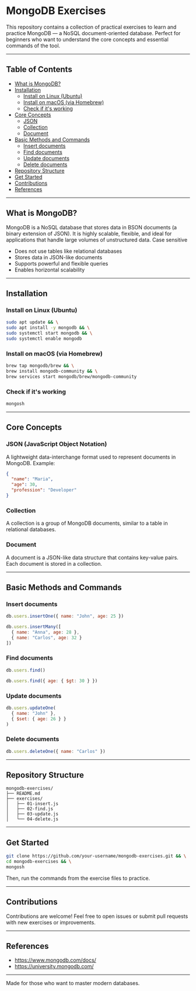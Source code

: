 # MongoDB Exercises

This repository contains a collection of practical exercises to learn and practice MongoDB — a NoSQL document-oriented database. Perfect for beginners who want to understand the core concepts and essential commands of the tool.

---

## Table of Contents

- [What is MongoDB?](#what-is-mongodb)
- [Installation](#installation)
  - [Install on Linux (Ubuntu)](#install-on-linux-ubuntu)
  - [Install on macOS (via Homebrew)](#install-on-macos-via-homebrew)
  - [Check if it's working](#check-if-its-working)
- [Core Concepts](#core-concepts)
  - [JSON](#json-javascript-object-notation)
  - [Collection](#collection)
  - [Document](#document)
- [Basic Methods and Commands](#basic-methods-and-commands)
  - [Insert documents](#insert-documents)
  - [Find documents](#find-documents)
  - [Update documents](#update-documents)
  - [Delete documents](#delete-documents)
- [Repository Structure](#repository-structure)
- [Get Started](#get-started)
- [Contributions](#contributions)
- [References](#references)

---

## What is MongoDB?

MongoDB is a NoSQL database that stores data in BSON documents (a binary extension of JSON). It is highly scalable, flexible, and ideal for applications that handle large volumes of unstructured data. Case sensitive

- Does not use tables like relational databases  
- Stores data in JSON-like documents  
- Supports powerful and flexible queries  
- Enables horizontal scalability  

---

## Installation

### Install on Linux (Ubuntu)

```bash
sudo apt update && \
sudo apt install -y mongodb && \
sudo systemctl start mongodb && \
sudo systemctl enable mongodb
```

### Install on macOS (via Homebrew)

```bash
brew tap mongodb/brew && \
brew install mongodb-community && \
brew services start mongodb/brew/mongodb-community
```

### Check if it's working

```bash
mongosh
```

---

## Core Concepts

### JSON (JavaScript Object Notation)

A lightweight data-interchange format used to represent documents in MongoDB. Example:

```json
{
  "name": "Maria",
  "age": 30,
  "profession": "Developer"
}
```

### Collection

A collection is a group of MongoDB documents, similar to a table in relational databases.

### Document

A document is a JSON-like data structure that contains key-value pairs. Each document is stored in a collection.

---

## Basic Methods and Commands

### Insert documents

```js
db.users.insertOne({ name: "John", age: 25 })

db.users.insertMany([
  { name: "Anna", age: 28 },
  { name: "Carlos", age: 32 }
])
```

### Find documents

```js
db.users.find()

db.users.find({ age: { $gt: 30 } })
```

### Update documents

```js
db.users.updateOne(
  { name: "John" },
  { $set: { age: 26 } }
)
```

### Delete documents

```js
db.users.deleteOne({ name: "Carlos" })
```

---

## Repository Structure

```
mongodb-exercises/
├── README.md
├── exercises/
│   ├── 01-insert.js
│   ├── 02-find.js
│   ├── 03-update.js
│   └── 04-delete.js
```

---

## Get Started

```bash
git clone https://github.com/your-username/mongodb-exercises.git && \
cd mongodb-exercises && \
mongosh
```

Then, run the commands from the exercise files to practice.

---

## Contributions

Contributions are welcome! Feel free to open issues or submit pull requests with new exercises or improvements.

---

## References

- https://www.mongodb.com/docs/
- https://university.mongodb.com/

---

Made for those who want to master modern databases.
